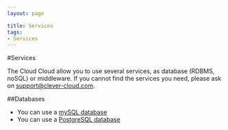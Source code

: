 ```yaml
---
layout: page

title: Services
tags:
- Services
---
```

#Services

The Cloud Cloud allow you to use several services, as database (RDBMS, noSQL) or middleware. If you cannot find the services you need, please ask on <a href="mailto:support@clever-cloud.com">support@clever-cloud.com</a>.


##Databases
 * You can use a [mySQL database](/services/mysql.html)
 * You can use a [PostgreSQL database](/services/postgresql.html)
